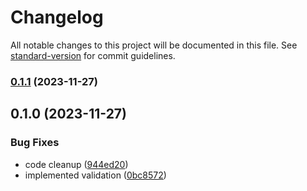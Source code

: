 # Changelog

All notable changes to this project will be documented in this file. See [standard-version](https://github.com/conventional-changelog/standard-version) for commit guidelines.

### [0.1.1](https://github.com/devcer/astro-monetization/compare/v0.1.0...v0.1.1) (2023-11-27)

## 0.1.0 (2023-11-27)

### Bug Fixes

- code cleanup ([944ed20](https://github.com/devcer/astro-monetization/commit/944ed20cff4fcd31a1dd531a9790cc5050d3de2d))
- implemented validation ([0bc8572](https://github.com/devcer/astro-monetization/commit/0bc8572b22de27d995f13e9b005abc25dc5030f3))
